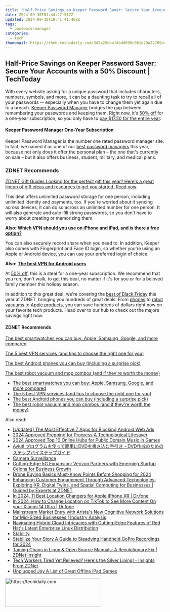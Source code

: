 ```yaml
---
title: "Half-Price Savings on Keeper Password Saver: Secure Your Accounts with a 50%% Discount | TechToday"
date: 2024-09-30T01:44:27.517Z
updated: 2024-09-30T19:41:41.468Z
tags:
  - password-manager
categories:
  - tech
thumbnail: https://thmb.techidaily.com/347a25eb4f4bdd698c061d29a22709a4fba3cca9fc17f4dc1dd558be67ab5c6f.jpg
---
```


## Half-Price Savings on Keeper Password Saver: Secure Your Accounts with a 50% Discount | TechToday

With every website asking for a unique password that includes characters, numbers, symbols, and more, it can be a daunting task to try to recall all of your passwords -- especially when you have to change them yet again due to a breach. [Keeper Password Manager](https://click.linksynergy.com/deeplink?id=IokOf8qagZo&mid=42966&u1=zd-%5F%5FCOM%5FCLICK%5FID%5F%5F-dtp&murl=https%3A%2F%2Fwww.keepersecurity.com%2Fholiday50.html%3F) bridges the gap between remembering your passwords and keeping them. Right now, it's [50% off](https://click.linksynergy.com/deeplink?id=IokOf8qagZo&mid=42966&u1=zd-%5F%5FCOM%5FCLICK%5FID%5F%5F-dtp&murl=https%3A%2F%2Fwww.keepersecurity.com%2Fholiday50.html%3F) for a one-year subscription, so you only have to [pay $17.50 for the entire year](https://click.linksynergy.com/deeplink?id=IokOf8qagZo&mid=42966&u1=zd-%5F%5FCOM%5FCLICK%5FID%5F%5F-dtp&murl=https%3A%2F%2Fwww.keepersecurity.com%2Fholiday50.html%3F).

#### Keeper Password Manager One-Year Subscription

Keeper Password Manager is the number one rated password manager site. In fact, we named it as one of our [best password managers](https://www.zdnet.com/article/best-password-manager/) this year, because not only does it offer the personal plan – the one that's currently on sale – but it also offers business, student, military, and medical plans.

### **ZDNET** Recommends

[ZDNET Gift Guides Looking for the perfect gift this year? Here's a great lineup of gift ideas and resources to get you started.  Read now](https://www.zdnet.com/collection/gift-guide/)

This deal offers unlimited password storage for one person, including unlimited identity and payments, too. If you're worried about it syncing across devices, it can do so across an unlimited number for one person. It will also generate and auto-fill strong passwords, so you don't have to worry about creating or memorizing them. 

**Also:** [**Which VPN should you use on iPhone and iPad, and is there a free option?**](https://www.zdnet.com/article/best-iphone-vpn/)

You can also securely record share when you need to. In addition, Keeper also comes with Fingerprint and Face ID login, so whether you're using an Apple or Android device, you can use your preferred login of choice.

**Also:** [**The best VPN for Android users**](https://www.zdnet.com/article/best-android-vpn/)

At [50% off](https://click.linksynergy.com/deeplink?id=IokOf8qagZo&mid=42966&u1=zd-%5F%5FCOM%5FCLICK%5FID%5F%5F-dtp&murl=https%3A%2F%2Fwww.keepersecurity.com%2Fholiday50.html%3F), this is a steal for a one-year subscription. We recommend that you run, don't walk, to get this deal, no matter if it's for you or for a beloved family member this holiday season.

In addition to this great deal, we're covering the [best of Black Friday](https://www.zdnet.com/collection/cyber-monday/) this year at ZDNET, bringing you hundreds of great deals. From [phones](https://www.zdnet.com/article/early-black-friday-smartphone-deals-november-21-2022/) to [robot vacuums](https://www.zdnet.com/home-and-office/early-black-friday-robot-vacuum-deals-november-21-2022/) to [Apple products](https://www.zdnet.com/article/early-airpods-black-friday-deals-november-21-2022/), you can save hundreds of dollars right now on your favorite tech products. Head over to our hub to check out the majors savings right now.

#### **ZDNET** Recommends

[The best smartwatches you can buy: Apple, Samsung, Google, and more compared](https://www.zdnet.com/article/best-smartwatch/ "The best smartwatches you can buy: Apple, Samsung, Google, and more compared")

[The 5 best VPN services (and tips to choose the right one for you)](https://www.zdnet.com/article/best-vpn/ "The 5 best VPN services (and tips to choose the right one for you)")

[The best Android phones you can buy (including a surprise pick)](https://www.zdnet.com/article/best-android-phone/ "The best Android phones you can buy (including a surprise pick)")

[The best robot vacuum and mop combos (and if they're worth the money)](https://www.zdnet.com/article/best-robot-vacuum-mop/ "The best robot vacuum and mop combos (and if they're worth the money)")

* [The best smartwatches you can buy: Apple, Samsung, Google, and more compared](https://www.zdnet.com/article/best-smartwatch/ "The best smartwatches you can buy: Apple, Samsung, Google, and more compared")
* [The 5 best VPN services (and tips to choose the right one for you)](https://www.zdnet.com/article/best-vpn/ "The 5 best VPN services (and tips to choose the right one for you)")
* [The best Android phones you can buy (including a surprise pick)](https://www.zdnet.com/article/best-android-phone/ "The best Android phones you can buy (including a surprise pick)")
* [The best robot vacuum and mop combos (and if they're worth the money)](https://www.zdnet.com/article/best-robot-vacuum-mop/ "The best robot vacuum and mop combos (and if they're worth the money)")

<ins class="adsbygoogle"
     style="display:block"
     data-ad-format="autorelaxed"
     data-ad-client="ca-pub-7571918770474297"
     data-ad-slot="1223367746"></ins>

<ins class="adsbygoogle"
     style="display:block"
     data-ad-client="ca-pub-7571918770474297"
     data-ad-slot="8358498916"
     data-ad-format="auto"
     data-full-width-responsive="true"></ins>

<span class="atpl-alsoreadstyle">Also read:</span>
<div><ul>
<li><a href="https://facebook-video-footage.techidaily.com/updated-the-most-effective-7-apps-for-blocking-android-web-ads/"><u>[Updated] The Most Effective 7 Apps for Blocking Android Web Ads</u></a></li>
<li><a href="https://extra-skills.techidaily.com/2024-approved-prepping-for-progress-a-technological-lifesaver/"><u>2024 Approved Prepping for Progress A Technological Lifesaver</u></a></li>
<li><a href="https://some-approaches.techidaily.com/2024-approved-top-10-online-hubs-for-public-domain-music-in-games/"><u>2024 Approved Top 10 Online Hubs for Public Domain Music in Games</u></a></li>
<li><a href="https://some-knowledge.techidaily.com/aviutl-dvd-dvd/"><u>Aviutl プログラムを使って簡単にDVDを書き込む手引き - DVD作成のためのステップバイステップガイド</u></a></li>
<li><a href="https://app-tips.techidaily.com/camera-surveillance/"><u>Camera Surveillance</u></a></li>
<li><a href="https://app-tips.techidaily.com/cutting-edge-5g-expansion-verizon-partners-with-emerging-startup-celona-for-business-growth/"><u>Cutting-Edge 5G Expansion: Verizon Partners with Emerging Startup Celona for Business Growth</u></a></li>
<li><a href="https://fox-cloud.techidaily.com/drone-buying-basics-must-know-points-before-shopping-for-2024/"><u>Drone Buying Basics Must-Know Points Before Shopping for 2024</u></a></li>
<li><a href="https://app-tips.techidaily.com/enhancing-customer-engagement-through-advanced-technologies-exploring-xr-digital-twins-and-spatial-computing-for-businesses-guided-by-experts-at-zdnet/"><u>Enhancing Customer Engagement Through Advanced Technologies: Exploring XR, Digital Twins, and Spatial Computing for Businesses | Guided by Experts at ZDNET</u></a></li>
<li><a href="https://change-location.techidaily.com/in-2024-11-best-location-changers-for-apple-iphone-xr-drfone-by-drfone-virtual-ios/"><u>In 2024, 11 Best Location Changers for Apple iPhone XR | Dr.fone</u></a></li>
<li><a href="https://location-social.techidaily.com/in-2024-how-to-change-location-on-tiktok-to-see-more-content-on-your-xiaomi-14-ultra-drfone-by-drfone-virtual-android/"><u>In 2024, How to Change Location on TikTok to See More Content On your Xiaomi 14 Ultra | Dr.fone</u></a></li>
<li><a href="https://app-tips.techidaily.com/mainstream-market-entry-with-aristas-new-cognitive-network-solutions-for-mid-sized-businesses-industry-analysis/"><u>Mainstream Market Entry with Arista's New Cognitive Network Solutions for Mid-Sized Businesses | Industry Analysis</u></a></li>
<li><a href="https://app-tips.techidaily.com/navigating-hybrid-cloud-intricacies-with-cutting-edge-features-of-red-hats-latest-enterprise-linux-distribution/"><u>Navigating Hybrid Cloud Intricacies with Cutting-Edge Features of Red Hat's Latest Enterprise Linux Distribution</u></a></li>
<li><a href="https://app-tips.techidaily.com/stability/"><u>Stability</u></a></li>
<li><a href="https://extra-guidance.techidaily.com/stabilize-your-story-a-guide-to-steadying-handheld-gopro-recordings-for-2024/"><u>Stabilize Your Story A Guide to Steadying Handheld GoPro Recordings for 2024</u></a></li>
<li><a href="https://app-tips.techidaily.com/taming-chaos-in-linux-and-open-source-manuals-a-revolutionary-fix-zdnet-insight/"><u>Taming Chaos in Linux & Open Source Manuals: A Revolutionary Fix | ZDNet Insight</u></a></li>
<li><a href="https://app-tips.techidaily.com/tech-workers-tired-yet-relieved-heres-the-silver-lining-insights-from-zdnet/"><u>Tech Workers Tired Yet Relieved? Here's the Silver Lining! - Insights From ZDNet</u></a></li>
<li><a href="https://screen-mirroring-recording.techidaily.com/unplugged-joy-a-list-of-great-offline-ipad-games/"><u>Unplugged Joy A List of Great Offline iPad Games</u></a></li>
</ul></div>

<!-- affiliate ads begin -->
<a href="https://aligracehair.sjv.io/c/5597632/2087234/19272" target="_top" id="2087234">
  <img src="//a.impactradius-go.com/display-ad/19272-2087234" border="0" alt="https://techidaily.com" width="300" height="90"/>
</a>
<img height="0" width="0" src="https://aligracehair.sjv.io/i/5597632/2087234/19272" style="position:absolute;visibility:hidden;" border="0" />
<!-- affiliate ads end -->

